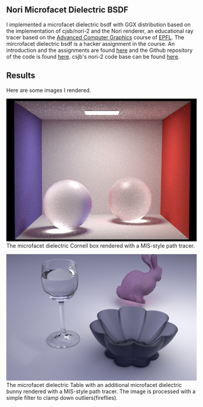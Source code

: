 ## Nori Microfacet Dielectric BSDF
I implemented a microfacet dielectric bsdf with GGX distribution based on the implementation of cjsb/nori-2 and the Nori renderer, an educational ray tracer based on the [Advanced Computer Graphics](http://rgl.epfl.ch/courses/ACG20) course of [EPFL](https://www.epfl.ch/en/). The mircrofacet dielectric bsdf is a hacker assignment in the course.
An introduction and the assignments are found [here](https://wjakob.github.io/nori/) and the Github repository of the code is found [here](https://github.com/wjakob/nori). csjb's nori-2 code base can be found [here](https://github.com/cjsb/nori-2).

## Results
Here are some images I rendered.

![Cornell box](img/cbox_mis.png) \
The microfacet dielectric Cornell box rendered with a MIS-style path tracer.

![Table and bunny](img/table_mis1024_final_filtered_k3.png) \
The microfacet dielectric Table with an additional microfacet dielectric bunny rendered with a MIS-style path tracer. The image is processed with a simple filter to clamp down outliers(fireflies).